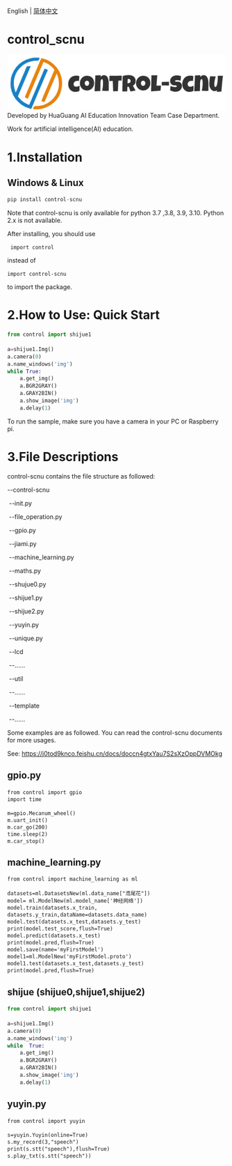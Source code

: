 English | [简体中文](README_cn.md)
# control_scnu
![Image text](https://github.com/HuaGuangEdu/control_scnu/blob/main/docs/control1.png)
Developed by HuaGuang AI Education Innovation Team Case Department.

Work for artificial intelligence(AI) education.

# 1.Installation
## Windows & Linux
```python
pip install control-scnu
```
Note that control-scnu is only available for python 3.7 ,3.8, 3.9, 3.10. Python 2.x is not available.

After installing, you should use

```
 import control
```

 instead of 

```
import control-scnu
```

to import the package.

# 2.How to Use: Quick Start

```python
from control import shijue1

a=shijue1.Img()
a.camera(0)
a.name_windows('img')
while True:
    a.get_img()
    a.BGR2GRAY()
    a.GRAY2BIN()
    a.show_image('img')
    a.delay(1)
```

To run the sample, make sure you have a camera in your PC or Raspberry pi.

# 3.File Descriptions

control-scnu contains the file structure as followed:

--control-scnu

​	--init.py

​	--file_operation.py

​	--gpio.py

​	--jiami.py

​	--machine_learning.py

​	--maths.py

​	--shujue0.py

​	--shijue1.py

​	--shijue2.py

​	--yuyin.py

​	--unique.py

​	--lcd

​		--......

​	--util

​		--......

​	--template

​		--......

Some examples are as followed. You can read the control-scnu documents for more usages.

See: https://j0tod9knco.feishu.cn/docs/doccn4gtxYau7S2sXzOppDVMOkg

## gpio.py
```
from control import gpio
import time

m=gpio.Mecanum_wheel()
m.uart_init()
m.car_go(200)
time.sleep(2)
m.car_stop()
```

## machine_learning.py
```
from control import machine_learning as ml

datasets=ml.DatasetsNew(ml.data_name["鸢尾花"])
model= ml.ModelNew(ml.model_name['神经网络'])
model.train(datasets.x_train, datasets.y_train,dataName=datasets.data_name)
model.test(datasets.x_test,datasets.y_test)
print(model.test_score,flush=True)
model.predict(datasets.x_test)
print(model.pred,flush=True)
model.save(name='myFirstModel')
model1=ml.ModelNew('myFirstModel.proto')
model1.test(datasets.x_test,datasets.y_test)
print(model.pred,flush=True)
```

## shijue (shijue0,shijue1,shijue2)
```python
from control import shijue1

a=shijue1.Img()
a.camera(0)
a.name_windows('img')
while  True:
    a.get_img()
    a.BGR2GRAY()
    a.GRAY2BIN()
    a.show_image('img')
    a.delay(1)
```

## yuyin.py
```
from control import yuyin

s=yuyin.Yuyin(online=True) 
s.my_record(3,"speech")   
print(s.stt("speech"),flush=True)  
s.play_txt(s.stt("speech"))  
